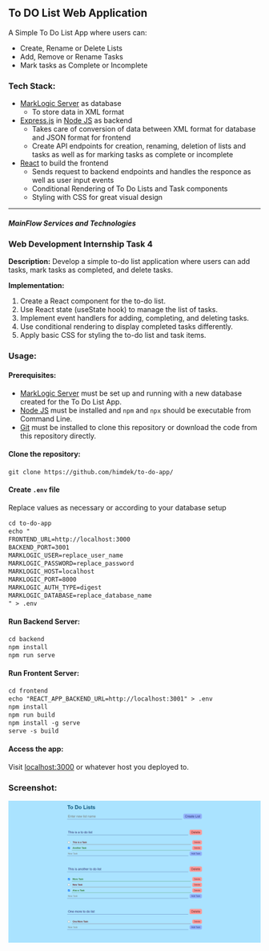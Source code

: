 ## To DO List Web Application

A Simple To Do List App where users can:
* Create, Rename or Delete Lists
* Add, Remove or Rename Tasks
* Mark tasks as Complete or Incomplete

### Tech Stack:

* [MarkLogic Server](https://developer.marklogic.com/products/marklogic-server) as database
    * To store data in XML format
* [Express.js](https://expressjs.com/) in [Node JS](https://nodejs.org/) as backend
    * Takes care of conversion of data between XML format for database and JSON format for frontend
    * Create API endpoints for creation, renaming, deletion of lists and tasks as well as for marking tasks as complete or incomplete
* [React](https://react.dev/) to build the frontend
    * Sends request to backend endpoints and handles the responce as well as user input events
    * Conditional Rendering of To Do Lists and Task components
    * Styling with CSS for great visual design

---
##### **MainFlow Services and Technologies**
###  Web Development Internship Task 4

**Description:** Develop a simple to-do list
application where users can add tasks, mark tasks
as completed, and delete tasks.

**Implementation:**
1. Create a React component for the to-do list.
2. Use React state (useState hook) to manage the list of
tasks.
3. Implement event handlers for adding, completing, and
deleting tasks.
4. Use conditional rendering to display completed tasks
differently.
5. Apply basic CSS for styling the to-do list and task items.

### Usage:

#### Prerequisites:
* [MarkLogic Server](https://developer.marklogic.com/products/marklogic-server) must be set up and running with a new database created for the To Do List App.
* [Node JS](https://nodejs.org/) must be installed and `npm` and `npx` should be executable from Command Line.
* [Git](https://git-scm.com/downloads) must be installed to clone this repository or download the code from this repository directly.


#### Clone the repository:
```
git clone https://github.com/himdek/to-do-app/
```

#### Create `.env` file
Replace values as necessary or according to your database setup
```
cd to-do-app
echo "
FRONTEND_URL=http://localhost:3000
BACKEND_PORT=3001
MARKLOGIC_USER=replace_user_name
MARKLOGIC_PASSWORD=replace_password
MARKLOGIC_HOST=localhost
MARKLOGIC_PORT=8000
MARKLOGIC_AUTH_TYPE=digest
MARKLOGIC_DATABASE=replace_database_name
" > .env
```


#### Run Backend Server:
```
cd backend
npm install
npm run serve
```

#### Run Frontent Server:
```
cd frontend
echo "REACT_APP_BACKEND_URL=http://localhost:3001" > .env
npm install
npm run build
npm install -g serve
serve -s build
```

#### Access the app:
Visit [localhost:3000](http://localhost:3000) or whatever host you deployed to.

### Screenshot:
![sc](./assets/sc.png)
